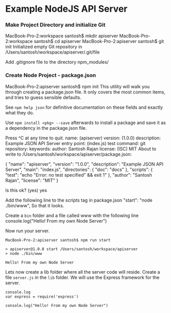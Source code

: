 # Example NodeJS API Server

### Make Project Directory and initialize Git

MacBook-Pro-2:workspace santosh$ mkdir apiserver
MacBook-Pro-2:workspace santosh$ cd apiserver
MacBook-Pro-2:apiserver santosh$ git init
Initialized empty Git repository in /Users/santosh/workspace/apiserver/.git/file

Add .gitignore file to the directory
    npm_modules/

### Create Node Project - package.json

MacBook-Pro-2:apiserver santosh$ npm init
This utility will walk you through creating a package.json file.
It only covers the most common items, and tries to guess sensible defaults.

See `npm help json` for definitive documentation on these fields
and exactly what they do.

Use `npm install <pkg> --save` afterwards to install a package and
save it as a dependency in the package.json file.

Press ^C at any time to quit.
name: (apiserver)
version: (1.0.0)
description: Example JSON API Server
entry point: (index.js)
test command:
git repository:
keywords:
author: Santosh Rajan
license: (ISC) MIT
About to write to /Users/santosh/workspace/apiserver/package.json:

{
  "name": "apiserver",
  "version": "1.0.0",
  "description": "Example JSON API Server",
  "main": "index.js",
  "directories": {
    "doc": "docs"
  },
  "scripts": {
    "test": "echo \"Error: no test specified\" && exit 1"
  },
  "author": "Santosh Rajan",
  "license": "MIT"
}


Is this ok? (yes) yes

Add the following line to the scripts tag in package.json
    "start": "node ./bin/www",
So that it looks.

Create a `bin` folder and a file called www with the following line
    console.log("Hello! From my own Node Server")

Now run your server.

    MacBook-Pro-2:apiserver santosh$ npm run start
    
    > apiserver@1.0.0 start /Users/santosh/workspace/apiserver
    > node ./bin/www
    
    Hello! From my own Node Server

Lets now create a lib folder where all the server code will reside. Create a file `server.js`
in the `lib` folder. We will use the Express framework for the server.

    console.log
    var express = require('express')

    console.log("Hello! From my own Node Server")
